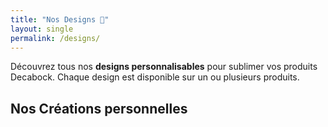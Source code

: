 ```yaml
---
title: "Nos Designs 🎨"
layout: single
permalink: /designs/
---
```


Découvrez tous nos **designs personnalisables** pour sublimer vos produits Decabock. Chaque design est disponible sur un ou plusieurs produits.

## **Nos Créations personnelles**

<div class="designs-grid">

  <!-- Design 1 -->
  <!-- <div class="design-card">
    <h3 class="design-name">Bientôt super tata & tonton</h3>
    <p class="design-id">🆔 ID: DB-001</p>
    <div class="design-carousel-container">
      <div class="design-carousel" id="carousel-DB-001">
        <div class="design-carousel-inner">
          <div class="design-carousel-slide">
            <img src="/assets/images/designs/bientot_tata_tonton/Bientôt_super_tata_&_tonton.png" alt="Bientôt super tata & tonton - Vue 1" class="design-carousel-img">
          </div>
          <div class="design-carousel-slide">
            <img src="/assets/images/designs/defApero.jpg" alt="Bientôt super tata & tonton - Vue 2" class="design-carousel-img">
          </div>
        </div>
      </div>
      <button class="design-carousel-button prev" onclick="moveSlide(-1, 'carousel-DB-001')">❮</button>
      <button class="design-carousel-button next" onclick="moveSlide(1, 'carousel-DB-001')">❯</button>
    </div>
    <p class="design-products">📌 Disponible sur : Bouchons de vin, Decabock</p>
  </div> -->

  <!-- Design 2 -->
  <!-- <div class="design-card">
    <h3 class="design-name">C'est pas l'homme qui prends l'apéro</h3>
    <p class="design-id">🆔 ID: DB-002</p>
    <div class="design-carousel-container">
      <div class="design-carousel" id="carousel-DB-002">
        <div class="design-carousel-inner">
          <div class="design-carousel-slide">
            <img src="/assets/images/designs/homme_prends_apero/C&apos;est l&apos;apéro qui prends l&apos;homme.png" alt="C'est pas l'homme qui prends l'apéro - Vue 1" class="design-carousel-img">
          </div>
          <div class="design-carousel-slide">
            <img src="/assets/images/designs/defApero.jpg" alt="C'est pas l'homme qui prends l'apéro - Vue 2" class="design-carousel-img">
          </div>
        </div>
      </div>
      <button class="design-carousel-button prev" onclick="moveSlide(-1, 'carousel-DB-002')">❮</button>
      <button class="design-carousel-button next" onclick="moveSlide(1, 'carousel-DB-002')">❯</button>
    </div>
    <p class="design-products">📌 Disponible sur : Decabock</p>
  </div> -->

  <!-- Design 3 -->
  <!-- <div class="design-card">
    <h3 class="design-name">C'est pas versailles ici</h3>
    <p class="design-id">🆔 ID: DB-003</p>
    <div class="design-carousel-container">
      <div class="design-carousel" id="carousel-DB-003">
        <div class="design-carousel-inner">
          <div class="design-carousel-slide">
            <img src="/assets/images/designs/pas_versailles/C&apos;est pas versailles ici.png" alt="C'est pas versailles ici - Vue 1" class="design-carousel-img">
          </div>
          <div class="design-carousel-slide">
            <img src="/assets/images/designs/defApero.jpg" alt="C'est pas versailles ici - Vue 2" class="design-carousel-img">
          </div>
        </div>
      </div>
      <button class="design-carousel-button prev" onclick="moveSlide(-1, 'carousel-DB-003')">❮</button>
      <button class="design-carousel-button next" onclick="moveSlide(1, 'carousel-DB-003')">❯</button>
    </div>
    <p class="design-products">📌 Disponible sur : Bouchons de vin, Decabock</p>
  </div> -->

  <!-- Design 4 -->
  <!-- <div class="design-card">
    <h3 class="design-name">Family</h3>
    <p class="design-id">🆔 ID: DB-004</p>
    <div class="design-carousel-container">
      <div class="design-carousel" id="carousel-DB-004">
        <div class="design-carousel-inner">
          <div class="design-carousel-slide">
            <img src="/assets/images/designs/family/Family_full.png" alt="Family - Vue 1" class="design-carousel-img">
          </div>
          <div class="design-carousel-slide">
            <img src="/assets/images/designs/defApero.jpg" alt="Family - Vue 2" class="design-carousel-img">
          </div>
        </div>
      </div>
      <button class="design-carousel-button prev" onclick="moveSlide(-1, 'carousel-DB-004')">❮</button>
      <button class="design-carousel-button next" onclick="moveSlide(1, 'carousel-DB-004')">❯</button>
    </div>
    <p class="design-products">📌 Disponible sur : Bouchons de vin, Decabock</p>
  </div> -->

  <!-- Design 5 -->
  <!-- <div class="design-card">
    <h3 class="design-name">Je râle pas, je m'exprime</h3>
    <p class="design-id">🆔 ID: DB-005</p>
    <div class="design-carousel-container">
      <div class="design-carousel" id="carousel-DB-005">
        <div class="design-carousel-inner">
          <div class="design-carousel-slide">
            <img src="/assets/images/designs/rale_pas/Je râle pas je m&apos;exprime.png" alt="Je râle pas, je m'exprime - Vue 1" class="design-carousel-img">
          </div>
          <div class="design-carousel-slide">
            <img src="/assets/images/designs/defApero.jpg" alt="Je râle pas, je m'exprime - Vue 2" class="design-carousel-img">
          </div>
        </div>
      </div>
      <button class="design-carousel-button prev" onclick="moveSlide(-1, 'carousel-DB-005')">❮</button>
      <button class="design-carousel-button next" onclick="moveSlide(1, 'carousel-DB-005')">❯</button>
    </div>
    <p class="design-products">📌 Disponible sur : Bouchons de vin, Decabock</p>
  </div> -->

  <!-- Design 6 -->
  <!-- <div class="design-card">
    <h3 class="design-name">Je ronfle pas, je ronronne</h3>
    <p class="design-id">🆔 ID: DB-006</p>
    <div class="design-carousel-container">
      <div class="design-carousel" id="carousel-DB-006">
        <div class="design-carousel-inner">
          <div class="design-carousel-slide">
            <img src="/assets/images/designs/ronfle_pas/Je ronfle pas je ronronne.png" alt="Je ronfle pas, je ronronne - Vue 1" class="design-carousel-img">
          </div>
          <div class="design-carousel-slide">
            <img src="/assets/images/designs/defApero.jpg" alt="Je ronfle pas, je ronronne - Vue 2" class="design-carousel-img">
          </div>
        </div>
      </div>
      <button class="design-carousel-button prev" onclick="moveSlide(-1, 'carousel-DB-006')">❮</button>
      <button class="design-carousel-button next" onclick="moveSlide(1, 'carousel-DB-006')">❯</button>
    </div>
    <p class="design-products">📌 Disponible sur : Bouchons de vin, Decabock</p>
  </div> -->

  <!-- Design 7 -->
  <!-- <div class="design-card">
    <h3 class="design-name">Je suis pas gourmand</h3>
    <p class="design-id">🆔 ID: DB-007</p>
    <div class="design-carousel-container">
      <div class="design-carousel" id="carousel-DB-007">
        <div class="design-carousel-inner">
          <div class="design-carousel-slide">
            <img src="/assets/images/designs/pas_gourmand/je_suis_pas_gourmand-Design.png" alt="Je suis pas gourmand - Vue 1" class="design-carousel-img">
          </div>
          <div class="design-carousel-slide">
            <img src="/assets/images/designs/pas_gourmand/je_suis_pas_gourmand-DB.png" alt="Je suis pas gourmand - Vue 2" class="design-carousel-img">
          </div>
          <div class="design-carousel-slide">
            <img src="/assets/images/designs/pas_gourmand/je_suis_pas_gourmand-Bouchon.png.png" alt="Je suis pas gourmand - Vue 3" class="design-carousel-img">
          </div>
        </div>
      </div>
      <button class="design-carousel-button prev" onclick="moveSlide(-1, 'carousel-DB-007')">❮</button>
      <button class="design-carousel-button next" onclick="moveSlide(1, 'carousel-DB-007')">❯</button>
    </div>
    <p class="design-products">📌 Disponible sur : Decabock</p>
  </div> -->
  
  <!-- Design 8 -->
  <!-- <div class="design-card">
    <h3 class="design-name">L'apéro cest la vie</h3>
    <p class="design-id">🆔 ID: DB-008</p>
    <div class="design-carousel-container">
      <div class="design-carousel" id="carousel-DB-008">
        <div class="design-carousel-inner">
          <div class="design-carousel-slide">
            <img src="/assets/images/designs/apero_c_est_la_vie/L&apos;apéro c&apos;est la vie.png" alt="L'apéro cest la vie - Vue 1" class="design-carousel-img">
          </div>
          <div class="design-carousel-slide">
            <img src="/assets/images/designs/defApero.jpg" alt="L'apéro cest la vie - Vue 2" class="design-carousel-img">
          </div>
      </div>
      <button class="design-carousel-button prev" onclick="moveSlide(-1, 'carousel-DB-008')">❮</button>
      <button class="design-carousel-button next" onclick="moveSlide(1, 'carousel-DB-008')">❯</button>
    </div>
    <p class="design-products">📌 Disponible sur : Bouchons de vin, Decabock</p>
  </div> -->

  <!-- Design 9 -->
  <!-- <div class="design-card">
    <h3 class="design-name">Le vin s'améliore avec l'âge</h3>
    <p class="design-id">🆔 ID: DB-009</p>
    <div class="design-carousel-container">
      <div class="design-carousel" id="carousel-DB-009">
        <div class="design-carousel-inner">
          <div class="design-carousel-slide">
            <img src="/assets/images/designs/vin_ameliore_avec_age/Le vin s&apos;améliore avec l&apos;âge_full.png" alt="Le vin s'améliore avec l'âge - Vue 1" class="design-carousel-img">
          </div>
          <div class="design-carousel-slide">
            <img src="/assets/images/designs/defApero.jpg" alt="Le vin s'améliore avec l'âge - Vue 2" class="design-carousel-img">
          </div>
      </div>
      <button class="design-carousel-button prev" onclick="moveSlide(-1, 'carousel-DB-009')">❮</button>
      <button class="design-carousel-button next" onclick="moveSlide(1, 'carousel-DB-009')">❯</button>
    </div>
    <p class="design-products">📌 Disponible sur : Decabock</p>
  </div> -->

  <!-- Design 10 -->
  <!-- <div class="design-card">
    <h3 class="design-name">La vie est trop courte</h3>
    <p class="design-id">🆔 ID: DB-010</p>
    <div class="design-carousel-container">
      <div class="design-carousel" id="carousel-DB-010">
        <div class="design-carousel-inner">
          <div class="design-carousel-slide">
            <img src="/assets/images/designs/vie_trop_courte/La vie est trop courte pour boire du mauvais vin.png" alt="La vie est trop courte - Vue 1" class="design-carousel-img">
          </div>
          <div class="design-carousel-slide">
            <img src="/assets/images/designs/defApero.jpg" alt="La vie est trop courte - Vue 2" class="design-carousel-img">
          </div>
      </div>
      <button class="design-carousel-button prev" onclick="moveSlide(-1, 'carousel-DB-010')">❮</button>
      <button class="design-carousel-button next" onclick="moveSlide(1, 'carousel-DB-010')">❯</button>
    </div>
    <p class="design-products">📌 Disponible sur : Decabock</p>
  </div> -->

</div>

<script>
  // Position initiale des carrousels
  let currentSlide = {};

  // Fonction pour déplacer les slides
  function moveSlide(step, carouselId) {
    if (!currentSlide[carouselId]) {
      currentSlide[carouselId] = 0;
    }

    const carousel = document.getElementById(carouselId);
    const slides = carousel.querySelectorAll('.design-carousel-slide');
    const totalSlides = slides.length;

    // Mise à jour de la position actuelle
    currentSlide[carouselId] += step;

    // Gestion des limites
    if (currentSlide[carouselId] < 0) {
      currentSlide[carouselId] = totalSlides - 1;
    } else if (currentSlide[carouselId] >= totalSlides) {
      currentSlide[carouselId] = 0;
    }

    // Déplacement du carrousel
    carousel.querySelector('.design-carousel-inner').style.transform = `translateX(-${currentSlide[carouselId] * 100}%)`;
  }

  / Fonction pour charger le fichier JSON
  async function loadDesigns() {
    try {
      const response = await fetch('/assets/data/designs.json');
      if (!response.ok) {
        throw new Error('Erreur lors du chargement des designs');
      }
      const designs = await response.json();
      generateDesignCards(designs);
    } catch (error) {
      console.error('Erreur:', error);
    }
  }

  // Fonction pour générer les cartes de designs
  function generateDesignCards(designs) {
    const designsGrid = document.querySelector('.designs-grid');

    designs.forEach((design) => {
      const designCard = document.createElement('div');
      designCard.className = 'design-card';
      designCard.innerHTML = `
        <div class="design-header">
          <h3 class="design-name">${design.name}</h3>
          <p class="design-id">🆔 ID: ${design.id}</p>
        </div>
        <div class="design-carousel-container">
          <div class="design-carousel" id="carousel-${design.id}">
            <div class="design-carousel-inner">
              ${design.images.map((image, imgIndex) => `
                <div class="design-carousel-slide">
                  <img src="${image}" alt="${design.name} - Vue ${imgIndex + 1}" class="design-carousel-img">
                </div>
              `).join('')}
            </div>
          </div>
          <button class="design-carousel-button prev" onclick="moveSlide(-1, 'carousel-${design.id}')">❮</button>
          <button class="design-carousel-button next" onclick="moveSlide(1, 'carousel-${design.id}')">❯</button>
        </div>
        <p class="design-products">📌 Disponible sur : ${design.products.join(', ')}</p>
      `;
      designsGrid.appendChild(designCard);
    });
  }

  // Charger les designs au chargement de la page
  document.addEventListener('DOMContentLoaded', loadDesigns);
</script>
